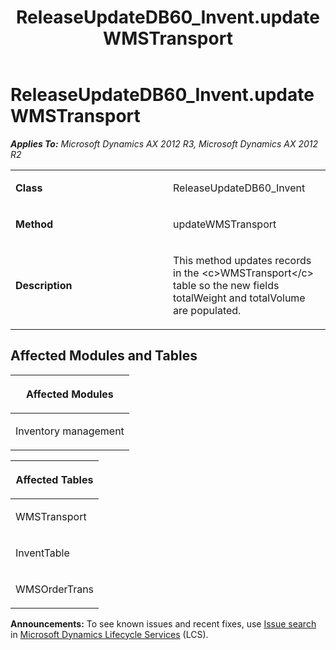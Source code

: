 ﻿---
title: ReleaseUpdateDB60_Invent.updateWMSTransport
TOCTitle: ReleaseUpdateDB60_Invent.updateWMSTransport
ms:assetid: 6ce8477b-db98-0d16-2652-2adaf63286f2
ms:mtpsurl: https://msdn.microsoft.com/en-us/library/JJ685715(v=AX.60)
ms:contentKeyID: 49708916
ms.date: 05/18/2015
mtps_version: v=AX.60
---

# ReleaseUpdateDB60\_Invent.updateWMSTransport 


_**Applies To:** Microsoft Dynamics AX 2012 R3, Microsoft Dynamics AX 2012 R2_

<table>
<colgroup>
<col style="width: 50%" />
<col style="width: 50%" />
</colgroup>
<tbody>
<tr class="odd">
<td><p><strong>Class</strong></p></td>
<td><p>ReleaseUpdateDB60_Invent</p></td>
</tr>
<tr class="even">
<td><p><strong>Method</strong></p></td>
<td><p>updateWMSTransport</p></td>
</tr>
<tr class="odd">
<td><p><strong>Description</strong></p></td>
<td><p>This method updates records in the &lt;c&gt;WMSTransport&lt;/c&gt; table so the new fields totalWeight and totalVolume are populated.</p></td>
</tr>
</tbody>
</table>


## Affected Modules and Tables

<table>
<colgroup>
<col style="width: 100%" />
</colgroup>
<thead>
<tr class="header">
<th><p>Affected Modules</p></th>
</tr>
</thead>
<tbody>
<tr class="odd">
<td><p>Inventory management</p></td>
</tr>
</tbody>
</table>


<table>
<colgroup>
<col style="width: 100%" />
</colgroup>
<thead>
<tr class="header">
<th><p>Affected Tables</p></th>
</tr>
</thead>
<tbody>
<tr class="odd">
<td><p>WMSTransport</p></td>
</tr>
<tr class="even">
<td><p>InventTable</p></td>
</tr>
<tr class="odd">
<td><p>WMSOrderTrans</p></td>
</tr>
</tbody>
</table>

  
**Announcements:** To see known issues and recent fixes, use [Issue search](http://go.microsoft.com/fwlink/?linkid=389258) in [Microsoft Dynamics Lifecycle Services](http://go.microsoft.com/fwlink/?linkid=306505) (LCS).

